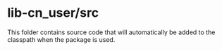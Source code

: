 # lib-cn_user/src

This folder contains source code that will automatically be added to the classpath when
the package is used.
